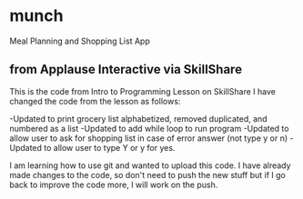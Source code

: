 # munch
Meal Planning and Shopping List App

## from Applause Interactive via SkillShare

This is the code from Intro to Programming Lesson on SkillShare
I have changed the code from the lesson as follows:

-Updated to print grocery list alphabetized, removed duplicated, and numbered as a list
-Updated to add while loop to run program
-Updated to allow user to ask for shopping list in case of error answer (not type y or n)
-Updated to allow user to type Y or y for yes.

I am learning how to use git and wanted to upload this code.
I have already made changes to the code, so don't need to push the new stuff but if I go back to improve the code more, I will work on the push.
